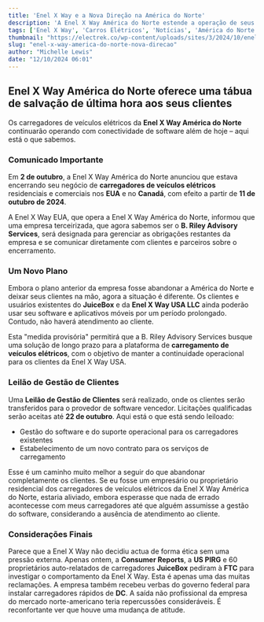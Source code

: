 ```yaml
---
title: 'Enel X Way e a Nova Direção na América do Norte'
description: 'A Enel X Way América do Norte estende a operação de seus carregadores elétricos.'
tags: ['Enel X Way', 'Carros Elétricos', 'Notícias', 'América do Norte']
thumbnail: "https://electrek.co/wp-content/uploads/sites/3/2024/10/enel-x-way-juicebox.jpg?quality=82&strip=all&w=1200"
slug: "enel-x-way-america-do-norte-nova-direcao"
author: "Michelle Lewis"
date: "12/10/2024 06:01"
---
```


## Enel X Way América do Norte oferece uma tábua de salvação de última hora aos seus clientes

Os carregadores de veículos elétricos da **Enel X Way América do Norte** continuarão operando com conectividade de software além de hoje – aqui está o que sabemos.

### Comunicado Importante
Em **2 de outubro**, a Enel X Way América do Norte anunciou que estava encerrando seu negócio de **carregadores de veículos elétricos** residenciais e comerciais nos **EUA** e no **Canadá**, com efeito a partir de **11 de outubro de 2024**.

A Enel X Way EUA, que opera a Enel X Way América do Norte, informou que uma empresa terceirizada, que agora sabemos ser o **B. Riley Advisory Services**, será designada para gerenciar as obrigações restantes da empresa e se comunicar diretamente com clientes e parceiros sobre o encerramento.

### Um Novo Plano
Embora o plano anterior da empresa fosse abandonar a América do Norte e deixar seus clientes na mão, agora a situação é diferente. Os clientes e usuários existentes do **JuiceBox** e da **Enel X Way USA LLC** ainda poderão usar seu software e aplicativos móveis por um período prolongado. Contudo, não haverá atendimento ao cliente.

Esta "medida provisória" permitirá que a B. Riley Advisory Services busque uma solução de longo prazo para a plataforma de **carregamento de veículos elétricos**, com o objetivo de manter a continuidade operacional para os clientes da Enel X Way USA.

### Leilão de Gestão de Clientes
Uma **Leilão de Gestão de Clientes** será realizado, onde os clientes serão transferidos para o provedor de software vencedor. Licitações qualificadas serão aceitas até **22 de outubro**. Aqui está o que está sendo leiloado:

- Gestão do software e do suporte operacional para os carregadores existentes
- Estabelecimento de um novo contrato para os serviços de carregamento

Esse é um caminho muito melhor a seguir do que abandonar completamente os clientes. Se eu fosse um empresário ou proprietário residencial dos carregadores de veículos elétricos da Enel X Way América do Norte, estaria aliviado, embora esperasse que nada de errado acontecesse com meus carregadores até que alguém assumisse a gestão do software, considerando a ausência de atendimento ao cliente.

### Considerações Finais
Parece que a Enel X Way não decidiu actua de forma ética sem uma pressão externa. Apenas ontem, a **Consumer Reports**, a **US PIRG** e 60 proprietários auto-relatados de carregadores **JuiceBox** pediram à **FTC** para investigar o comportamento da Enel X Way. Esta é apenas uma das muitas reclamações. A empresa também recebeu verbas do governo federal para instalar carregadores rápidos de **DC**. A saída não profissional da empresa do mercado norte-americano teria repercussões consideráveis. É reconfortante ver que houve uma mudança de atitude.